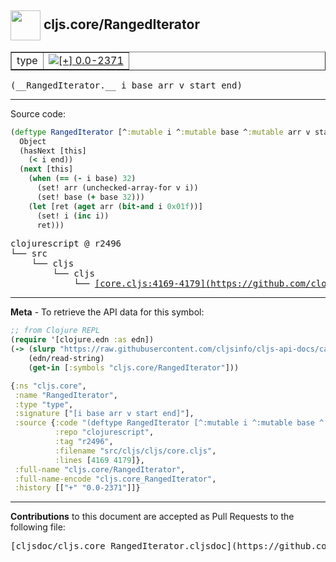 ## <img width="48px" valign="middle" src="http://i.imgur.com/Hi20huC.png"> cljs.core/RangedIterator

 <table border="1">
<tr>

<td>type</td>
<td><a href="https://github.com/cljsinfo/cljs-api-docs/tree/0.0-2371"><img valign="middle" alt="[+] 0.0-2371" src="https://img.shields.io/badge/+-0.0--2371-lightgrey.svg"></a> </td>
</tr>
</table>

 <samp>
(__RangedIterator.__ i base arr v start end)<br>
</samp>

---





Source code:

```clj
(deftype RangedIterator [^:mutable i ^:mutable base ^:mutable arr v start end]
  Object
  (hasNext [this]
    (< i end))
  (next [this]
    (when (== (- i base) 32)
      (set! arr (unchecked-array-for v i))
      (set! base (+ base 32)))
    (let [ret (aget arr (bit-and i 0x01f))]
      (set! i (inc i))
      ret)))
```

 <pre>
clojurescript @ r2496
└── src
    └── cljs
        └── cljs
            └── <ins>[core.cljs:4169-4179](https://github.com/clojure/clojurescript/blob/r2496/src/cljs/cljs/core.cljs#L4169-L4179)</ins>
</pre>


---

__Meta__ - To retrieve the API data for this symbol:

```clj
;; from Clojure REPL
(require '[clojure.edn :as edn])
(-> (slurp "https://raw.githubusercontent.com/cljsinfo/cljs-api-docs/catalog/cljs-api.edn")
    (edn/read-string)
    (get-in [:symbols "cljs.core/RangedIterator"]))
```

```clj
{:ns "cljs.core",
 :name "RangedIterator",
 :type "type",
 :signature ["[i base arr v start end]"],
 :source {:code "(deftype RangedIterator [^:mutable i ^:mutable base ^:mutable arr v start end]\n  Object\n  (hasNext [this]\n    (< i end))\n  (next [this]\n    (when (== (- i base) 32)\n      (set! arr (unchecked-array-for v i))\n      (set! base (+ base 32)))\n    (let [ret (aget arr (bit-and i 0x01f))]\n      (set! i (inc i))\n      ret)))",
          :repo "clojurescript",
          :tag "r2496",
          :filename "src/cljs/cljs/core.cljs",
          :lines [4169 4179]},
 :full-name "cljs.core/RangedIterator",
 :full-name-encode "cljs.core_RangedIterator",
 :history [["+" "0.0-2371"]]}

```

---

__Contributions__ to this document are accepted as Pull Requests to the following file:

 <pre>
[cljsdoc/cljs.core_RangedIterator.cljsdoc](https://github.com/cljsinfo/cljs-api-docs/blob/master/cljsdoc/cljs.core_RangedIterator.cljsdoc)
</pre>


